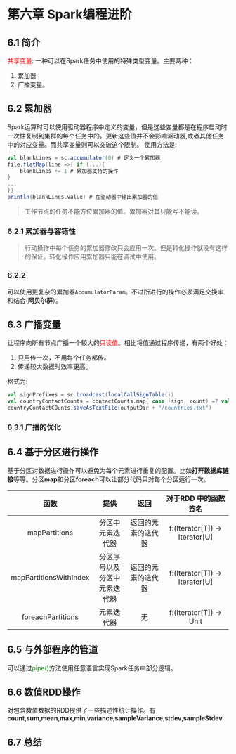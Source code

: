 # 第六章 Spark编程进阶

## 6.1 简介
<font color='red'>共享变量</font>: 一种可以在Spark任务中使用的特殊类型变量。主要两种：
1. 累加器
2. 广播变量。

## 6.2 累加器
Spark运算时可以使用驱动器程序中定义的变量，但是这些变量都是在程序启动时一次性复制到集群的每个任务中的。更新这些值并不会影响驱动器,或者其他任务中的对应变量。而共享变量则可以突破这个限制。 使用方法是:

```scala
val blankLines = sc.accumulator(0) # 定义一个累加器
file.flatMap(line =>{ if (...){
    blankLines += 1 # 累加器支持的操作
}
...
})
println(blankLines.value) # 在驱动器中输出累加器的值
```

> 工作节点的任务不能方位累加器的值。累加器对其只能写不能读。

### 6.2.1 累加器与容错性

> 行动操作中每个任务的累加器修改只会应用一次。但是转化操作就没有这样的保证。转化操作应用累加器只能在调试中使用。

### 6.2.2
可以使用更复杂的累加器`AccumulatorParam`。不过所进行的操作必须满足交换率和结合(**阿贝尔群**）。

## 6.3 广播变量
让程序向所有节点广播一个较大的<font color='red'>只读值</font>。相比将值通过程序传递，有两个好处：
1. 只用传一次，不用每个任务都传。
2. 传递较大数据时效率更高。

格式为:
```scala
val signPrefixes = sc.broadcast(localCallSignTable())
val countryContactCounts = contactCounts.map{ case (sign, count) =? val country = lookupInArray(signm signPrefixes.values) (country, count)}.reduceByKey((x, y => x + y)
countryContactCOunts.saveAsTextFile(outputDir + "/countries.txt")
```

### 6.3.1 广播的优化

## 6.4 基于分区进行操作

基于分区对数据进行操作可以避免为每个元素进行重复的配置。比如**打开数据库链接**等等。分区**map**和分区**foreach**可以让部分代码只对每个分区运行一次。

| 函数 | 提供 | 返回 | 对于RDD 中的函数签名 |
|:----:|:----:|:----:|:----:|
|mapPartitions | 分区中元素迭代器 | 返回的元素的迭代器 | f:(Iterator[T]) -> Iterator[U]|
|mapPartitionsWithIndex | 分区序号以及</br>分区中元素迭代器 | 返回的元素的迭代器 | f:(Iterator[T]) -> Iterator[U]|
| foreachPartitions | 元素迭代器 | 无 | f:(Iterator[T]) -> Unit |

## 6.5 与外部程序的管道
可以通过<font color='green'>pipe()</font>方法使用任意语言实现Spark任务中部分逻辑。

## 6.6 数值RDD操作
对包含数值数据的RDD提供了一些描述性统计操作。有**count**,**sum**,**mean**,**max**,**min**,**variance**,**sampleVariance**,**stdev**,**sampleStdev**

## 6.7 总结

